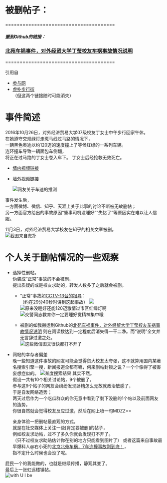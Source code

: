 # 被删帖子： 
======================================
##### 搬到Github的链接：  
### [**北苑车祸事件，对外经贸大学丁莹校友车祸事故情况说明**](https://github.com/incident20161026/incident20161026/blob/master/%E8%A2%AB%E5%88%A0%E5%B8%96%E5%AD%90%EF%BC%9A%E5%8C%97%E8%8B%91%E8%BD%A6%E7%A5%B8%E4%BA%8B%E4%BB%B6%EF%BC%8C%E5%AF%B9%E5%A4%96%E7%BB%8F%E8%B4%B8%E5%A4%A7%E5%AD%A6%E4%B8%81%E8%8E%B9%E6%A0%A1%E5%8F%8B%E8%BD%A6%E7%A5%B8%E4%BA%8B%E6%95%85%E6%83%85%E5%86%B5%E8%AF%B4%E6%98%8E.md)  

======================================  

引用自
* [参与网](https://www.canyu.org/n127665c12.aspx)  
* [虎扑步行街](http://bbs.hupu.com/17678785.html)  
（但这两个链接随时可能消失）  

# 事件简述  
2016年10月26日，对外经济贸易大学07级校友丁女士中午步行回家午休。  
在她遵守交规绿灯走斑马线过马路的情况下，   
一辆黑色奥迪以约120迈的速度撞上了等候红绿的一系列车辆。  
连环撞车导致一辆面包车侧翻，  
将正在过马路的丁女士卷入车下。
丁女士后经抢救无效死亡。  

* [墙内视频链接](http://weibo.com/tv/v/EeGjn5jTp)  
* [墙外视频链接](https://www.youtube.com/watch?v=vi7Fy1q1gJM)

  ![网友关于车速的推测](http://upload-images.jianshu.io/upload_images/151701-44c8534a0e63e34f.png?imageMogr2/auto-orient/strip%7CimageView2/2/w/1240)

事件发生后，  
一方面微博、微信、知乎、天涯上关于此事的讨论不断被无故删帖；  
另一方面官方给出的事故原因“肇事司机没睡好”“失忆了”等原因实在难以让人信服。  

11月3日，对外经济贸易大学校友在知乎的相关文章被删。  
  ![截图来自[虎扑](http://bbs.hupu.com/17678785.html)](http://upload-images.jianshu.io/upload_images/151701-2aea8e5f8ca11dd3.png?imageMogr2/auto-orient/strip%7CimageView2/2/w/1240)


# 个人关于删帖情况的一些观察  
* 选择性删帖。  
伪装成“正常”事故的不会被删，  
提出质疑的或是校友求助的，转发人数多了之后就会被删。

  *   “正常”事故如[CCTV-13台的报导](http://tv.cntv.cn/video/C10318/f86f1432a5f046749254fa4aaa82f338)：  
（约在29分40秒时讲到这起事故）
![](http://upload-images.jianshu.io/upload_images/151701-8c5d6dc0e6f55f1c.png?imageMogr2/auto-orient/strip%7CimageView2/2/w/1240)
 ![原来没睡好还能120迈激情过市区红绿灯啊](http://upload-images.jianshu.io/upload_images/151701-2088df72c3b43e4c.png?imageMogr2/auto-orient/strip%7CimageView2/2/w/1240)
![交警同志教育你一定要睡好觉精神集中哦](http://upload-images.jianshu.io/upload_images/151701-1320dab5d96d0945.png?imageMogr2/auto-orient/strip%7CimageView2/2/w/1240)

  * 被删的如我搬运到Github的[北苑车祸事件，对外经贸大学丁莹校友车祸事故情况说明](https://github.com/incident20161026/incident20161026/blob/master/%E8%A2%AB%E5%88%A0%E5%B8%96%E5%AD%90%EF%BC%9A%E5%8C%97%E8%8B%91%E8%BD%A6%E7%A5%B8%E4%BA%8B%E4%BB%B6%EF%BC%8C%E5%AF%B9%E5%A4%96%E7%BB%8F%E8%B4%B8%E5%A4%A7%E5%AD%A6%E4%B8%81%E8%8E%B9%E6%A0%A1%E5%8F%8B%E8%BD%A6%E7%A5%B8%E4%BA%8B%E6%95%85%E6%83%85%E5%86%B5%E8%AF%B4%E6%98%8E.md)  则在阅读数达到一定程度后消失得一干二净。而“说明”全文并无言辞过激之处。  
  ![这些微信图文很快都打不开了](http://upload-images.jianshu.io/upload_images/151701-f4db5f6a8415cab2.jpeg?imageMogr2/auto-orient/strip%7CimageView2/2/w/1240)  
* 网帖的幸存者偏差  
晚一些知道这件事故的网友可能会觉得贸大校友太夸张，这不就算用国内某著名搜索引擎一搜，新闻报道全都有嘛，何来删帖封锁之说？一个个像得了被害妄想症似的。
  ![某度搜索结果](http://upload-images.jianshu.io/upload_images/151701-152c9464e250b605.png?imageMogr2/auto-orient/strip%7CimageView2/2/w/1240)
其实不然。  
假设一共有10个相关讨论帖，9个被删了，  
参与这9个帖子的网友会纷纷发现卧槽怎么无故就政治敏感了，  
于是自发网络造势；  
两天过后作为一个吃瓜群众的你无意中看到了剩下没删的1个帖以及前面网友的造势，   
你很自然就会觉得校友反应过激，然后在网上喷一句MDZZ==

  亲身体验一把删帖最直观的方式，  
就是在社交媒体上关注一些[肯定要被删]的帖子，  
例如校友求助帖，过不了多久你就会发现打不开了。  
 （只不过校友求助贴估计你在别的地方只能看到图片了）
或者这篇来自事故最早爆料人@右小死的[北京北苑车祸，7车连撞事故刚到底！](http://weibo.com/ttarticle/p/show?id=2309404035157639191252)，  
指不定什么时候也会没了呢。  

屁民一个的我能做的，也就是继续传播，静观其变了。    
最后上一张虹远楼镇帖。  
![with U I be](http://upload-images.jianshu.io/upload_images/151701-47aa3abeca22ab6c.jpeg?imageMogr2/auto-orient/strip%7CimageView2/2/w/1240)

